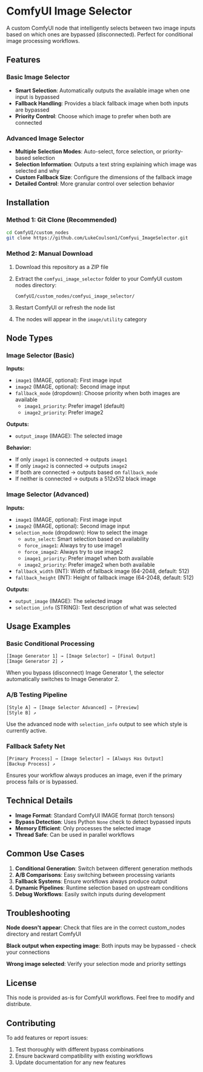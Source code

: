 # ComfyUI Image Selector

A custom ComfyUI node that intelligently selects between two image inputs based on which ones are bypassed (disconnected). Perfect for conditional image processing workflows.

## Features

### Basic Image Selector
- **Smart Selection**: Automatically outputs the available image when one input is bypassed
- **Fallback Handling**: Provides a black fallback image when both inputs are bypassed
- **Priority Control**: Choose which image to prefer when both are connected

### Advanced Image Selector
- **Multiple Selection Modes**: Auto-select, force selection, or priority-based selection
- **Selection Information**: Outputs a text string explaining which image was selected and why
- **Custom Fallback Size**: Configure the dimensions of the fallback image
- **Detailed Control**: More granular control over selection behavior

## Installation

### Method 1: Git Clone (Recommended)
```bash
cd ComfyUI/custom_nodes
git clone https://github.com/LukeCoulson1/Comfyui_ImageSelector.git
```

### Method 2: Manual Download
1. Download this repository as a ZIP file
2. Extract the `comfyui_image_selector` folder to your ComfyUI custom nodes directory:
   ```
   ComfyUI/custom_nodes/comfyui_image_selector/
   ```

3. Restart ComfyUI or refresh the node list

3. The nodes will appear in the `image/utility` category

## Node Types

### Image Selector (Basic)

**Inputs:**
- `image1` (IMAGE, optional): First image input
- `image2` (IMAGE, optional): Second image input  
- `fallback_mode` (dropdown): Choose priority when both images are available
  - `image1_priority`: Prefer image1 (default)
  - `image2_priority`: Prefer image2

**Outputs:**
- `output_image` (IMAGE): The selected image

**Behavior:**
- If only `image1` is connected → outputs `image1`
- If only `image2` is connected → outputs `image2`
- If both are connected → outputs based on `fallback_mode`
- If neither is connected → outputs a 512x512 black image

### Image Selector (Advanced)

**Inputs:**
- `image1` (IMAGE, optional): First image input
- `image2` (IMAGE, optional): Second image input
- `selection_mode` (dropdown): How to select the image
  - `auto_select`: Smart selection based on availability
  - `force_image1`: Always try to use image1
  - `force_image2`: Always try to use image2
  - `image1_priority`: Prefer image1 when both available
  - `image2_priority`: Prefer image2 when both available
- `fallback_width` (INT): Width of fallback image (64-2048, default: 512)
- `fallback_height` (INT): Height of fallback image (64-2048, default: 512)

**Outputs:**
- `output_image` (IMAGE): The selected image
- `selection_info` (STRING): Text description of what was selected

## Usage Examples

### Basic Conditional Processing
```
[Image Generator 1] → [Image Selector] → [Final Output]
[Image Generator 2] ↗
```
When you bypass (disconnect) Image Generator 1, the selector automatically switches to Image Generator 2.

### A/B Testing Pipeline
```
[Style A] → [Image Selector Advanced] → [Preview]
[Style B] ↗
```
Use the advanced node with `selection_info` output to see which style is currently active.

### Fallback Safety Net
```
[Primary Process] → [Image Selector] → [Always Has Output]
[Backup Process] ↗
```
Ensures your workflow always produces an image, even if the primary process fails or is bypassed.

## Technical Details

- **Image Format**: Standard ComfyUI IMAGE format (torch tensors)
- **Bypass Detection**: Uses Python `None` check to detect bypassed inputs
- **Memory Efficient**: Only processes the selected image
- **Thread Safe**: Can be used in parallel workflows

## Common Use Cases

1. **Conditional Generation**: Switch between different generation methods
2. **A/B Comparisons**: Easy switching between processing variants  
3. **Fallback Systems**: Ensure workflows always produce output
4. **Dynamic Pipelines**: Runtime selection based on upstream conditions
5. **Debug Workflows**: Easily switch inputs during development

## Troubleshooting

**Node doesn't appear**: Check that files are in the correct custom_nodes directory and restart ComfyUI

**Black output when expecting image**: Both inputs may be bypassed - check your connections

**Wrong image selected**: Verify your selection mode and priority settings

## License

This node is provided as-is for ComfyUI workflows. Feel free to modify and distribute.

## Contributing

To add features or report issues:
1. Test thoroughly with different bypass combinations
2. Ensure backward compatibility with existing workflows
3. Update documentation for any new features